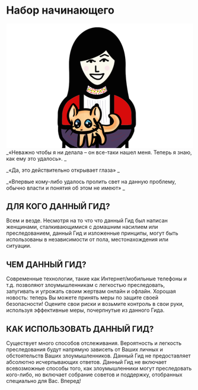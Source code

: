 # Набор начинающего

![](assets/russiancover.png)
_«Неважно чтобы я ни делала – он все-таки нашел меня. Теперь я знаю, как ему это удалось».
_

_«Да, это действительно открывает глаза»
_

_«Впервые кому-либо удалось пролить свет на данную проблему, обычно власти и понятия об этом не имеют»
_ 


## ДЛЯ КОГО ДАННЫЙ ГИД?
Всем и везде. Несмотря на то что что данный Гид был написан женщинами, сталкивающимися с домашним насилием или преследованием, данный Гид и изложенные принципы, могут быть использованы в независимости от пола, местонахождения или ситуации.


## ЧЕМ ДАННЫЙ ГИД?
Современные технологии, такие как Интернет/мобильные телефоны и т.д. позволяют злоумышленникам с легкостью преследовать, запугивать и угрожать своим жертвам онлайн и офлайн. Хорошая новость: теперь Вы можете принять меры по защите своей безопасности! Оцените свои риски и возьмите контроль в свои руки, используя эффективные меры, почерпнутые из данного Гида.


## КАК ИСПОЛЬЗОВАТЬ ДАННЫЙ ГИД?
Существует много способов отслеживания. Вероятность и легкость преследования будут напрямую зависеть от Ваших личных и обстоятельств Ваших злоумышленников. Данный Гид не предоставляет абсолютно исчерпывающих ответов. Данный Гид не включает всевозможные способы того, как злоумышленники могут преследовать кого-либо, но включает собрание советов и поддержку, отобранных специально для Вас. Вперед!